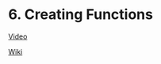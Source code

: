 # 6. Creating Functions

[Video](https://www.youtube.com/watch?v=kJUjegbqFag&index=12&list=PLqCJpWy5FohcehaXlCIt8sVBHBFFRVWsx)

[Wiki](https://www.youtube.com/redirect?event=video_description&v=kJUjegbqFag&q=http%3A%2F%2Fwiki.planetchili.net%2Findex.php%3Ftitle%3DBeginner_C%252B%252B_Game_Programming_Tutorial_6&redir_token=GCU6zcGARCyu7uFwX5O-1jmfUgZ8MTUyNDU4NTA2NkAxNTI0NDk4NjY2)